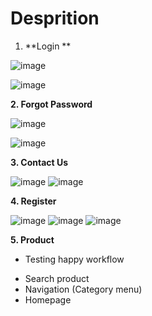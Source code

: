 # Desprition

1. **Login **

![image](https://user-images.githubusercontent.com/53995719/137941902-92595c61-039e-4b5d-a2c9-d233bc2db91b.png)

![image](https://user-images.githubusercontent.com/53995719/137936452-48efa419-5b31-4988-9525-2b27b4c572c4.png)


**2. Forgot Password**

![image](https://user-images.githubusercontent.com/53995719/137942030-434d4c96-5bba-49cd-909b-4c3bb811350d.png)

![image](https://user-images.githubusercontent.com/53995719/137938274-e6ff94d4-2530-4896-a5ef-f93c543744a2.png)


**3. Contact Us**

![image](https://user-images.githubusercontent.com/53995719/137942113-f247c11d-227e-42b1-8d41-9b7904005089.png)
![image](https://user-images.githubusercontent.com/53995719/137939276-6e61b099-fe4d-4d1e-b9ee-be93946d3cd5.png)


**4. Register**


![image](https://user-images.githubusercontent.com/53995719/137942268-8b3ccea0-7f94-4cee-bc0e-7ffe768bcbc0.png)
![image](https://user-images.githubusercontent.com/53995719/137942392-ccfb6ece-ef75-41d2-b757-a0ef4a2c0de8.png)
![image](https://user-images.githubusercontent.com/53995719/137940758-64ac9051-8b12-4d2e-ba07-7685ba57154f.png)


**5. Product**

- Testing happy workflow
+ Search product
+ Navigation (Category menu)
+ Homepage


